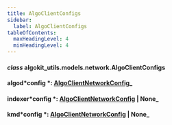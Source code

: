 ```yaml
---
title: AlgoClientConfigs
sidebar:
  label: AlgoClientConfigs
tableOfContents:
  maxHeadingLevel: 4
  minHeadingLevel: 4
---
```


#### _class_ algokit_utils.models.network.AlgoClientConfigs

#### algod*config *: [AlgoClientNetworkConfig](AlgoClientNetworkConfig.md#algokit_utils.models.network.AlgoClientNetworkConfig)\_

#### indexer*config *: [AlgoClientNetworkConfig](AlgoClientNetworkConfig.md#algokit_utils.models.network.AlgoClientNetworkConfig) | None\_

#### kmd*config *: [AlgoClientNetworkConfig](AlgoClientNetworkConfig.md#algokit_utils.models.network.AlgoClientNetworkConfig) | None\_
